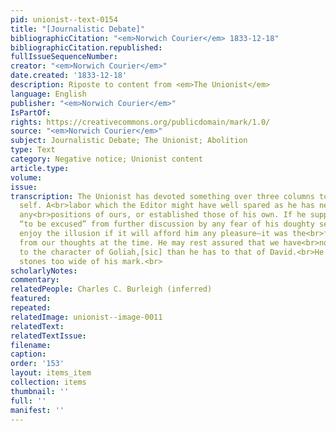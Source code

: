 ```yaml
---
pid: unionist--text-0154
title: "[Journalistic Debate]"
bibliographicCitation: "<em>Norwich Courier</em> 1833-12-18"
bibliographicCitation.republished: 
fullIssueSequenceNumber: 
creator: "<em>Norwich Courier</em>"
date.created: '1833-12-18'
description: Riposte to content from <em>The Unionist</em>
language: English
publisher: "<em>Norwich Courier</em>"
IsPartOf: 
rights: https://creativecommons.org/publicdomain/mark/1.0/
source: "<em>Norwich Courier</em>"
subject: Journalistic Debate; The Unionist; Abolition
type: Text
category: Negative notice; Unionist content
article.type: 
volume: 
issue: 
transcription: The Unionist has devoted something over three columns to our humble
  self. A<br>labor which the Editor might have well spared as he has neither overturned
  any<br>positions of ours, or established those of his own. If he supposes that we<br>desired
  “to be excused” from further discussion by any fear of his doughty self,<br>he may
  enjoy the illusion if it will afford him any pleasure—it was the<br>fatherest thing
  from our thoughts at the time. He may rest assured that we have<br>no greater claim
  to the character of Goliah,[sic] than he has to that of David.<br>He slings his
  stones too wide of his mark.<br>
scholarlyNotes: 
commentary: 
relatedPeople: Charles C. Burleigh (inferred)
featured: 
repeated: 
relatedImage: unionist--image-0011
relatedText: 
relatedTextIssue: 
filename: 
caption: 
order: '153'
layout: items_item
collection: items
thumbnail: ''
full: ''
manifest: ''
---
```

